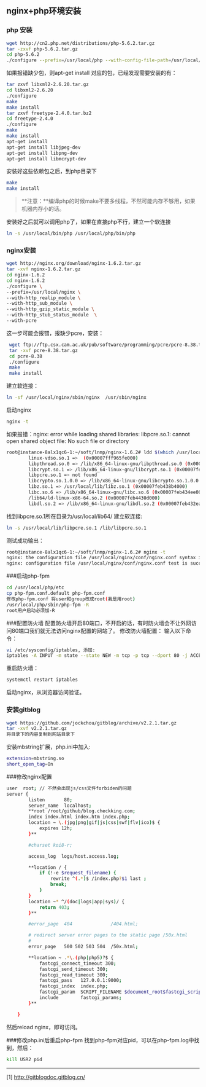 <!--
author: checkking
date: 2016-12-17
title: Markdown 博客搭建
tags: GitBlog,markdown
category:markdown
status: publish
summary: 搭建属于自己的markdown博客
-->
## nginx+php环境安装
### php 安装
``` bash
wget http://cn2.php.net/distributions/php-5.6.2.tar.gz
tar -zxvf php-5.6.2.tar.gz
cd php-5.6.2
./configure --prefix=/usr/local/php --with-config-file-path=/usr/local/php/etc --enable-fpm --with-fpm-user=php-fpm --with-fpm-group=php-fpm --with-mysql=mysqlnd --with-mysql-sock=/tmp/mysql.sock --with-libxml-dir --with-gd --with-jpeg-dir --with-png-dir --with-freetype-dir --with-iconv-dir --with-zlib-dir --with-mcrypt --enable-soap --enable-gd-native-ttf --enable-ftp --enable-mbstring --enable-exif --disable-ipv6 --with-pear --with-curl --with-openssl
```
如果报错缺少包，则apt-get install 对应的包，已经发现需要安装的有：
``` bash
tar zxvf libxml2-2.6.20.tar.gz
cd libxml2-2.6.20
./configure
make
make install
tar zxvf freetype-2.4.0.tar.bz2
cd freetype-2.4.0
./configure
make
make install
apt-get install 
apt-get install libjpeg-dev
apt-get install libpng-dev
apt-get install libmcrypt-dev
```
安装好这些依赖包之后，到php目录下
``` bash
make
make install
```
> **注意：**编译php的时候make不要多线程，不然可能内存不够用，如果机器内存小的话。

安装好之后就可以调用php了，如果在直接php不行，建立一个软连接
```bash
ln -s /usr/local/bin/php /usr/local/php/bin/php
```
### nginx安装
```bash
wget http://nginx.org/download/nginx-1.6.2.tar.gz
tar -xvf nginx-1.6.2.tar.gz
cd nginx-1.6.2
cd nginx-1.6.2
./configure \
--prefix=/usr/local/nginx \
--with-http_realip_module \
--with-http_sub_module \
--with-http_gzip_static_module \
--with-http_stub_status_module  \
--with-pcre
```
这一步可能会报错，报缺少pcre，安装：
```bash
 wget ftp://ftp.csx.cam.ac.uk/pub/software/programming/pcre/pcre-8.38.tar.gz
 tar -xvf pcre-8.38.tar.gz
 cd pcre-8.38
 ./configure
 make
 make install
```
建立软连接：
```bash
ln -sf /usr/local/nginx/sbin/nginx  /usr/sbin/nginx
```
启动nginx
```bash
nginx -t
```
如果报错：nginx: error while loading shared libraries: libpcre.so.1: cannot open shared object file: No such file or directory
```bash
root@instance-8alx1qc6-1:~/soft/lnmp/nginx-1.6.2# ldd $(which /usr/local/nginx/sbin/nginx)
        linux-vdso.so.1 =>  (0x00007fff965fe000)
        libpthread.so.0 => /lib/x86_64-linux-gnu/libpthread.so.0 (0x00007feb440e4000)
        libcrypt.so.1 => /lib/x86_64-linux-gnu/libcrypt.so.1 (0x00007feb43eab000)
        libpcre.so.1 => not found
        libcrypto.so.1.0.0 => /lib/x86_64-linux-gnu/libcrypto.so.1.0.0 (0x00007feb43ace000)
        libz.so.1 => /usr/local/lib/libz.so.1 (0x00007feb438b4000)
        libc.so.6 => /lib/x86_64-linux-gnu/libc.so.6 (0x00007feb434ee000)
        /lib64/ld-linux-x86-64.so.2 (0x00007feb4430d000)
        libdl.so.2 => /lib/x86_64-linux-gnu/libdl.so.2 (0x00007feb432ea000)
```
找到libpcre.so.1所在目录为/usr/local/lib64/
建立软连接:
```bash
ln -s /usr/local/lib/libpcre.so.1 /lib/libpcre.so.1 
```
测试成功输出：
```bash
root@instance-8alx1qc6-1:~/soft/lnmp/nginx-1.6.2# nginx -t
nginx: the configuration file /usr/local/nginx/conf/nginx.conf syntax is ok
nginx: configuration file /usr/local/nginx/conf/nginx.conf test is successful
```
###启动php-fpm
```bash
cd /usr/local/php/etc
cp php-fpm.conf.default php-fpm.conf
修改php-fpm.conf 将user和group改成root(我是用root)
/usr/local/php/sbin/php-fpm -R
root用户启动必须加-R
```
###配置防火墙
配置防火墙开启80端口，不开启的话，有时防火墙会不让外网访问80端口我们就无法访问nginx配置的网站了。
修改防火墙配置：
输入以下命令：
```bash
vi /etc/sysconfig/iptables, 添加:
iptables -A INPUT -m state --state NEW -m tcp -p tcp --dport 80 -j ACCEPT
```
重启防火墙：
```bash
systemctl restart iptables
```
启动nginx，从浏览器访问验证。

### 安装gitblog
```bash
wget https://github.com/jockchou/gitblog/archive/v2.2.1.tar.gz
tar -xvf v2.2.1.tar.gz
将目录下的内容复制到网站目录下
```
安装mbstring扩展，php.ini中加入:
```bash
extension=mbstring.so
short_open_tag=On
```
###修改nginx配置
```bash
user  root; // 不然会出现js/css文件forbiden的问题
server {
        listen       80;
        server_name  localhost;
        **root /root/github/blog.checkking.com;
        index index.html index.htm index.php;
        location ~ \.(jpg|png|gif|js|css|swf|flv|ico)$ {
            expires 12h;
        }**

        #charset koi8-r;

        access_log  logs/host.access.log;

        **location / {
            if (!-e $request_filename) {
                rewrite ^(.*)$ /index.php?$1 last ;
                break;
            }
        }
        location ~* ^/(doc|logs|app|sys)/ {
            return 403;
        }**

        #error_page  404              /404.html;

        # redirect server error pages to the static page /50x.html
        #
        error_page   500 502 503 504  /50x.html;

        **location ~ .*\.(php|php5)?$ {
            fastcgi_connect_timeout 300;
            fastcgi_send_timeout 300;
            fastcgi_read_timeout 300;
            fastcgi_pass   127.0.0.1:9000;
            fastcgi_index  index.php;
            fastcgi_param  SCRIPT_FILENAME $document_root$fastcgi_script_name;
            include        fastcgi_params;
        }**

    }
```
然后reload nginx，即可访问。

###修改php.ini后重启php-fpm
找到php-fpm对应pid，可以在php-fpm.log中找到，然后：
```bash
kill USR2 pid
```

---------
[1] http://gitblogdoc.gitblog.cn/
